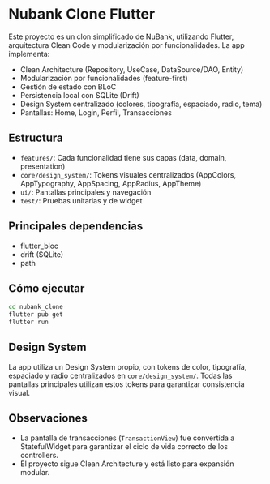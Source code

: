 # Nubank Clone Flutter

Este proyecto es un clon simplificado de NuBank, utilizando Flutter, arquitectura Clean Code y modularización por funcionalidades. La app implementa:
- Clean Architecture (Repository, UseCase, DataSource/DAO, Entity)
- Modularización por funcionalidades (feature-first)
- Gestión de estado con BLoC
- Persistencia local con SQLite (Drift)
- Design System centralizado (colores, tipografía, espaciado, radio, tema)
- Pantallas: Home, Login, Perfil, Transacciones

## Estructura
- `features/`: Cada funcionalidad tiene sus capas (data, domain, presentation)
- `core/design_system/`: Tokens visuales centralizados (AppColors, AppTypography, AppSpacing, AppRadius, AppTheme)
- `ui/`: Pantallas principales y navegación
- `test/`: Pruebas unitarias y de widget

## Principales dependencias
- flutter_bloc
- drift (SQLite)
- path

## Cómo ejecutar
```sh
cd nubank_clone
flutter pub get
flutter run
```

## Design System
La app utiliza un Design System propio, con tokens de color, tipografía, espaciado y radio centralizados en `core/design_system/`. Todas las pantallas principales utilizan estos tokens para garantizar consistencia visual.

## Observaciones
- La pantalla de transacciones (`TransactionView`) fue convertida a StatefulWidget para garantizar el ciclo de vida correcto de los controllers.
- El proyecto sigue Clean Architecture y está listo para expansión modular.
